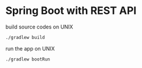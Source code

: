 # Spring Boot with REST API

build source codes on UNIX

```sh
./gradlew build
```

run the app on UNIX

```sh
./gradlew bootRun
```
